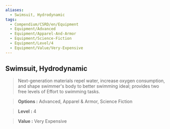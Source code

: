 ```yaml
---
aliases:
  - Swimsuit, Hydrodynamic
tags:
  - Compendium/CSRD/en/Equipment
  - Equipment/Advanced
  - Equipment/Apparel-And-Armor
  - Equipment/Science-Fiction
  - Equipment/Level/4
  - Equipment/Value/Very-Expensive
---
```

  
    
## Swimsuit, Hydrodynamic    
    
>Next-generation materials repel water, increase oxygen consumption, and shape swimmer's body to better swimming ideal; provides two free levels of Effort to swimming tasks.    
> **Options :** Advanced, Apparel & Armor, Science Fiction    
> **Level :** 4    
> **Value :** Very Expensive
